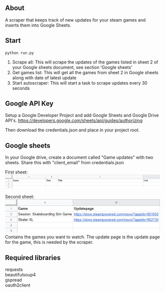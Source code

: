 ## About
A scraper that keeps track of new updates for your steam games and inserts them into Google Sheets.

## Start
`python run.py`

1. Scrape all: This will scrape the updates of the games listed in sheet 2 of your Google sheets document, see section 'Google sheets'
2. Get games list: This will get all the games from sheet 2 in Google sheets along with date of latest update
3. Start autoscraper: This will start a task to scrape updates every 30 seconds

## Google API Key
Setup a Google Developer Project and add Google Sheets and Google Drive API's.
https://developers.google.com/sheets/api/guides/authorizing

Then download the credentials.json and place in your project root.

## Google sheets
In your Google drive, create a document called "Game updates" with two sheets. Share this with "client_email" from credentials.json

First sheet:<br>
![sheet1](sheet1.png)

Second sheet:<br>
![sheet2](sheet2.png)<br>
Contains the games you want to watch. The update page is the update page for the game, this is needed by the scraper.

## Required libraries

requests<br>
beautifulsoup4<br>
gspread<br>
oauth2client<br>

